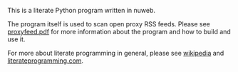 This is a literate Python program written in nuweb.

The program itself is used to scan open proxy RSS feeds. Please see [proxyfeed.pdf](https://github.com/file13/proxyfeed/raw/master/proxyfeed.pdf) for more information about the program and how to build and use it.

For more about literate programming in general, please see [wikipedia](https://en.wikipedia.org/wiki/Literate_programming) and [literateprogramming.com](http://www.literateprogramming.com/).
